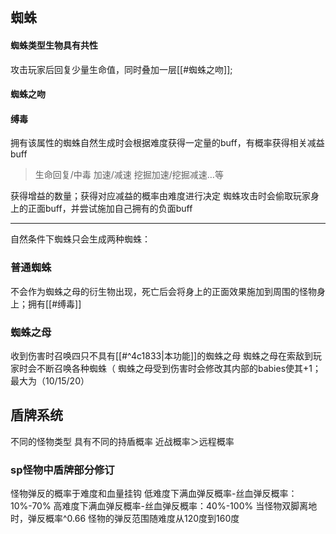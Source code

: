 ## 蜘蛛
#### 蜘蛛类型生物具有共性
攻击玩家后回复少量生命值，同时叠加一层[[#蜘蛛之吻]];

#### 蜘蛛之吻
#### 缚毒
拥有该属性的蜘蛛自然生成时会根据难度获得一定量的buff，有概率获得相关减益buff
>生命回复/中毒
>加速/减速
>挖掘加速/挖掘减速…等

获得增益的数量；获得对应减益的概率由难度进行决定
蜘蛛攻击时会偷取玩家身上的正面buff，并尝试施加自己拥有的负面buff
___________
自然条件下蜘蛛只会生成两种蜘蛛：
### 普通蜘蛛
不会作为蜘蛛之母的衍生物出现，死亡后会将身上的正面效果施加到周围的怪物身上；拥有[[#缚毒]]
### 蜘蛛之母
收到伤害时召唤四只不具有[[#^4c1833|本功能]]的蜘蛛之母
蜘蛛之母在索敌到玩家时会不断召唤各种蜘蛛（
蜘蛛之母受到伤害时会修改其内部的babies使其+1；最大为（10/15/20）



## 盾牌系统
不同的怪物类型 具有不同的持盾概率
近战概率＞远程概率
### sp怪物中盾牌部分修订
怪物弹反的概率于难度和血量挂钩
低难度下满血弹反概率-丝血弹反概率：10%-70%
高难度下满血弹反概率-丝血弹反概率：40%-100%
当怪物双脚离地时，弹反概率^0.66
怪物的弹反范围随难度从120度到160度


